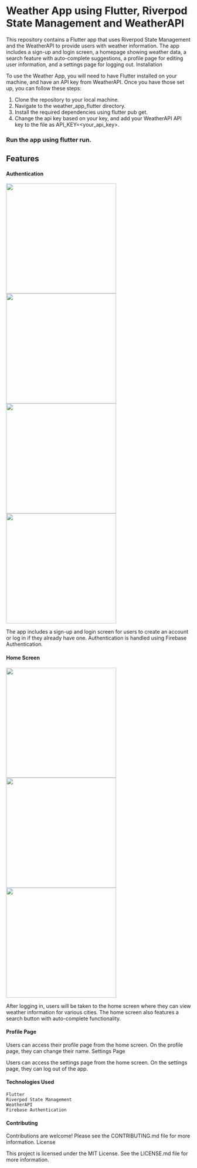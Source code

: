 # Weather App using Flutter, Riverpod State Management and WeatherAPI

This repository contains a Flutter app that uses Riverpod State Management and the WeatherAPI to provide users with weather information. The app includes a sign-up and login screen, a homepage showing weather data, a search feature with auto-complete suggestions, a profile page for editing user information, and a settings page for logging out.
Installation

To use the Weather App, you will need to have Flutter installed on your machine, and have an API key from WeatherAPI. Once you have those set up, you can follow these steps:

  1. Clone the repository to your local machine.
  2. Navigate to the weather_app_flutter directory.
  3. Install the required dependencies using flutter pub get.
  4. Change the api key based on your key, and add your WeatherAPI API key to the file as API_KEY=<your_api_key>.
   
 ### Run the app using flutter run.

## Features


#### Authentication

<p float="left">
  <img src="https://user-images.githubusercontent.com/107943097/226404009-f24eb5f3-f7bb-4603-9706-6840a3f12b2e.png" width="300" />
 <img src="https://user-images.githubusercontent.com/107943097/226406702-1c8d66d8-472d-40f5-b4ee-ddbab2dcd71d.png" width="300" />
 <img src="https://user-images.githubusercontent.com/107943097/226407282-1b28994d-665c-4990-b504-7f6dfd5fb88a.png" width="300" />
 <img src="https://user-images.githubusercontent.com/107943097/226407929-d91a6c2b-bf7d-4d05-90b4-eea7c3e1103c.png" width="300" />
 
</p>



The app includes a sign-up and login screen for users to create an account or log in if they already have one. Authentication is handled using Firebase Authentication.


#### Home Screen

<p float="left">
  <img src="https://user-images.githubusercontent.com/107943097/226408399-708616b9-0726-49c2-b956-65744b86aeb8.png" width="300" />
   <img src="https://user-images.githubusercontent.com/107943097/226408925-362dac9d-dc5f-4e44-803f-cf5ae41b7763.png" width="300" />
    <img src="https://user-images.githubusercontent.com/107943097/226409134-c262c6ab-c0fa-485f-9314-f7344f6a1a67.png" width="300" />






 


</p>



After logging in, users will be taken to the home screen where they can view weather information for various cities. The home screen also features a search button with auto-complete functionality.


#### Profile Page

Users can access their profile page from the home screen. On the profile page, they can change their name.
Settings Page

Users can access the settings page from the home screen. On the settings page, they can log out of the app.



#### Technologies Used

    Flutter
    Riverpod State Management
    WeatherAPI
    Firebase Authentication

#### Contributing

Contributions are welcome! Please see the CONTRIBUTING.md file for more information.
License

This project is licensed under the MIT License. See the LICENSE.md file for more information.
